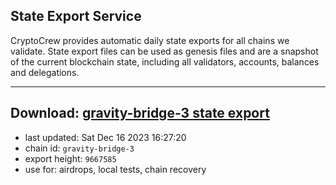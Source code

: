 ## State Export Service
CryptoCrew provides automatic daily state exports for all chains we validate. State export files can be used as genesis files and are a snapshot of the current blockchain state, including all validators, accounts, balances and delegations.

---
**Download: [gravity-bridge-3 state export](https://dl.ccvalidators.com/SERVICE/gravitybridge/gravity-bridge-3_export_9667585.json)**
---

- last updated: Sat Dec 16 2023 16:27:20
- chain id: `gravity-bridge-3`
- export height: `9667585`
- use for: airdrops, local tests, chain recovery
